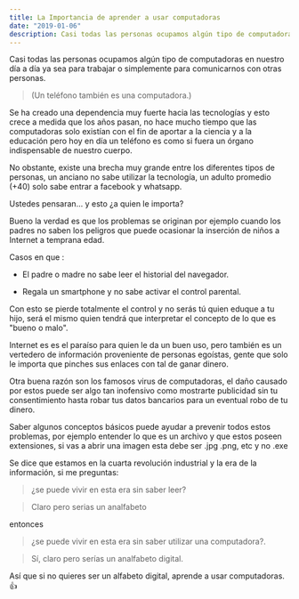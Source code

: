 ```yaml
---
title: La Importancia de aprender a usar computadoras
date: "2019-01-06"
description: Casi todas las personas ocupamos algún tipo de computadoras en nuestro día
---
```


  

Casi todas las personas ocupamos algún tipo de computadoras en nuestro día a día ya sea para trabajar o simplemente para comunicarnos con otras personas.

> (Un teléfono también es una computadora.)

  

Se ha creado una dependencia muy fuerte hacia las tecnologías y esto crece a medida que los años pasan, no hace mucho tiempo que las computadoras solo existían con el fin de aportar a la ciencia y a la educación pero hoy en día un teléfono es como si fuera un órgano indispensable de nuestro cuerpo.

  

No obstante, existe una brecha muy grande entre los diferentes tipos de personas, un anciano no sabe utilizar la tecnología, un adulto promedio (+40) solo sabe entrar a facebook y whatsapp.

  

Ustedes pensaran... y esto ¿a quien le importa?

Bueno la verdad es que los problemas se originan por ejemplo cuando los padres no saben los peligros que puede ocasionar la inserción de niños a Internet a temprana edad.

  

Casos en que :

- El padre o madre no sabe leer el historial del navegador.

  

- Regala un smartphone y no sabe activar el control parental.

  

Con esto se pierde totalmente el control y no serás tú quien eduque a tu hijo, será el mismo quien tendrá que interpretar el concepto de lo que es "bueno o malo".

  

Internet es es el paraíso para quien le da un buen uso, pero también es un vertedero de información proveniente de personas egoístas, gente que solo le importa que pinches sus enlaces con tal de ganar dinero.

  

Otra buena razón son los famosos virus de computadoras, el daño causado por estos puede ser algo tan inofensivo como mostrarte publicidad sin tu consentimiento hasta robar tus datos bancarios para un eventual robo de tu dinero.

  

Saber algunos conceptos básicos puede ayudar a prevenir todos estos problemas, por ejemplo entender lo que es un archivo y que estos poseen extensiones, si vas a abrir una imagen esta debe ser .jpg .png, etc y no .exe

  

Se dice que estamos en la cuarta revolución industrial y la era de la información, si me preguntas:

> ¿se puede vivir en esta era sin saber leer?

  

> Claro pero serias un analfabeto

  

entonces

  

> ¿se puede vivir en esta era sin saber utilizar una computadora?.

  

> Sí, claro pero serías un analfabeto digital.

  

Así que si no quieres ser un alfabeto digital, aprende a usar computadoras. 👍